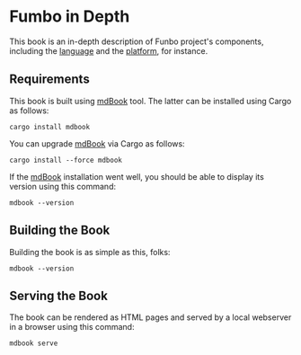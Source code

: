 # Fumbo in Depth

This book is an in-depth description of Funbo project's components, including the [language](../../language)
and the [platform](../../platform), for instance.

## Requirements

This book is built using [mdBook](https://github.com/rust-lang/mdBook) tool. The latter can be installed using Cargo as 
follows:

```shell
cargo install mdbook
```

You can upgrade [mdBook](https://github.com/rust-lang/mdBook) via Cargo as follows:

```shell
cargo install --force mdbook
```

If the [mdBook](https://github.com/rust-lang/mdBook) installation went well, you should be able to display its version
using this command:

```shell
mdbook --version
```

## Building the Book

Building the book is as simple as this, folks:

```shell
mdbook --version
```

## Serving the Book

The book can be rendered as HTML pages and served by a local webserver in a browser using this command:

```shell
mdbook serve
```
